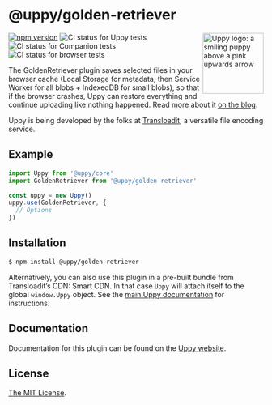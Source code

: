 # @uppy/golden-retriever

<img src="https://uppy.io/img/logo.svg" width="120" alt="Uppy logo: a smiling puppy above a pink upwards arrow" align="right">

[![npm version](https://img.shields.io/npm/v/@uppy/golden-retriever.svg?style=flat-square)](https://www.npmjs.com/package/@uppy/golden-retriever)
![CI status for Uppy tests](https://github.com/transloadit/uppy/workflows/Tests/badge.svg)
![CI status for Companion tests](https://github.com/transloadit/uppy/workflows/Companion/badge.svg)
![CI status for browser tests](https://github.com/transloadit/uppy/workflows/End-to-end%20tests/badge.svg)

The GoldenRetriever plugin saves selected files in your browser cache (Local
Storage for metadata, then Service Worker for all blobs + IndexedDB for small
blobs), so that if the browser crashes, Uppy can restore everything and continue
uploading like nothing happened. Read more about it
[on the blog](https://uppy.io/blog/2017/07/golden-retriever/).

Uppy is being developed by the folks at [Transloadit](https://transloadit.com),
a versatile file encoding service.

## Example

```js
import Uppy from '@uppy/core'
import GoldenRetriever from '@uppy/golden-retriever'

const uppy = new Uppy()
uppy.use(GoldenRetriever, {
  // Options
})
```

## Installation

```bash
$ npm install @uppy/golden-retriever
```

Alternatively, you can also use this plugin in a pre-built bundle from
Transloadit’s CDN: Smart CDN. In that case `Uppy` will attach itself to the
global `window.Uppy` object. See the
[main Uppy documentation](https://uppy.io/docs/#Installation) for instructions.

## Documentation

Documentation for this plugin can be found on the
[Uppy website](https://uppy.io/docs/golden-retriever).

## License

[The MIT License](./LICENSE).
